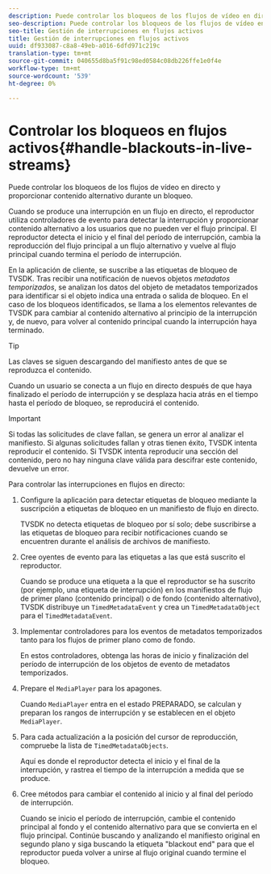 ```yaml
---
description: Puede controlar los bloqueos de los flujos de vídeo en directo y proporcionar contenido alternativo durante un bloqueo.
seo-description: Puede controlar los bloqueos de los flujos de vídeo en directo y proporcionar contenido alternativo durante un bloqueo.
seo-title: Gestión de interrupciones en flujos activos
title: Gestión de interrupciones en flujos activos
uuid: df933087-c8a8-49eb-a016-6dfd971c219c
translation-type: tm+mt
source-git-commit: 040655d8ba5f91c98ed0584c08db226ffe1e0f4e
workflow-type: tm+mt
source-wordcount: '539'
ht-degree: 0%

---
```



# Controlar los bloqueos en flujos activos{#handle-blackouts-in-live-streams}

Puede controlar los bloqueos de los flujos de vídeo en directo y proporcionar contenido alternativo durante un bloqueo.

Cuando se produce una interrupción en un flujo en directo, el reproductor utiliza controladores de evento para detectar la interrupción y proporcionar contenido alternativo a los usuarios que no pueden ver el flujo principal. El reproductor detecta el inicio y el final del período de interrupción, cambia la reproducción del flujo principal a un flujo alternativo y vuelve al flujo principal cuando termina el período de interrupción.

En la aplicación de cliente, se suscribe a las etiquetas de bloqueo de TVSDK. Tras recibir una notificación de nuevos objetos *metadatos temporizados*, se analizan los datos del objeto de metadatos temporizados para identificar si el objeto indica una entrada o salida de bloqueo. En el caso de los bloqueos identificados, se llama a los elementos relevantes de TVSDK para cambiar al contenido alternativo al principio de la interrupción y, de nuevo, para volver al contenido principal cuando la interrupción haya terminado.

>[!TIP]
>
>Las claves se siguen descargando del manifiesto antes de que se reproduzca el contenido.

Cuando un usuario se conecta a un flujo en directo después de que haya finalizado el período de interrupción y se desplaza hacia atrás en el tiempo hasta el período de bloqueo, se reproducirá el contenido.

>[!IMPORTANT]
>
>Si todas las solicitudes de clave fallan, se genera un error al analizar el manifiesto. Si algunas solicitudes fallan y otras tienen éxito, TVSDK intenta reproducir el contenido. Si TVSDK intenta reproducir una sección del contenido, pero no hay ninguna clave válida para descifrar este contenido, devuelve un error.

Para controlar las interrupciones en flujos en directo:

1. Configure la aplicación para detectar etiquetas de bloqueo mediante la suscripción a etiquetas de bloqueo en un manifiesto de flujo en directo.

   TVSDK no detecta etiquetas de bloqueo por sí solo; debe suscribirse a las etiquetas de bloqueo para recibir notificaciones cuando se encuentren durante el análisis de archivos de manifiesto.
1. Cree oyentes de evento para las etiquetas a las que está suscrito el reproductor.

   Cuando se produce una etiqueta a la que el reproductor se ha suscrito (por ejemplo, una etiqueta de interrupción) en los manifiestos de flujo de primer plano (contenido principal) o de fondo (contenido alternativo), TVSDK distribuye un `TimedMetadataEvent` y crea un `TimedMetadataObject` para el `TimedMetadataEvent`.
1. Implementar controladores para los eventos de metadatos temporizados tanto para los flujos de primer plano como de fondo.

   En estos controladores, obtenga las horas de inicio y finalización del período de interrupción de los objetos de evento de metadatos temporizados.
1. Prepare el `MediaPlayer` para los apagones.

   Cuando `MediaPlayer` entra en el estado PREPARADO, se calculan y preparan los rangos de interrupción y se establecen en el objeto `MediaPlayer`.

1. Para cada actualización a la posición del cursor de reproducción, compruebe la lista de `TimedMetadataObjects`.

   Aquí es donde el reproductor detecta el inicio y el final de la interrupción, y rastrea el tiempo de la interrupción a medida que se produce.

1. Cree métodos para cambiar el contenido al inicio y al final del período de interrupción.

   Cuando se inicio el período de interrupción, cambie el contenido principal al fondo y el contenido alternativo para que se convierta en el flujo principal. Continúe buscando y analizando el manifiesto original en segundo plano y siga buscando la etiqueta &quot;blackout end&quot; para que el reproductor pueda volver a unirse al flujo original cuando termine el bloqueo.

